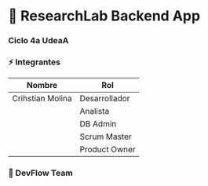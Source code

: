 # :rocket: ResearchLab Backend App 

### Ciclo 4a UdeaA

### :zap: Integrantes

| Nombre                    | Rol                   |
| --------------------------| ----------------------|
| Crihstian Molina          | Desarrollador         |
|                           | Analista              |
|                           | DB Admin              |
|                           | Scrum Master          |
|                           | Product Owner         |

### :metal: DevFlow Team
